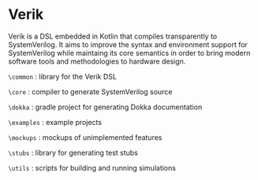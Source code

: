 # Verik

Verik is a DSL embedded in Kotlin that compiles transparently to SystemVerilog. It aims to improve the syntax and
environment support for SystemVerilog while maintaing its core semantics in order to bring modern software tools and
methodologies to hardware design.

`\common` : library for the Verik DSL

`\core` : compiler to generate SystemVerilog source

`\dokka` : gradle project for generating Dokka documentation

`\examples` : example projects

`\mockups` : mockups of unimplemented features

`\stubs` : library for generating test stubs

`\utils` : scripts for building and running simulations
